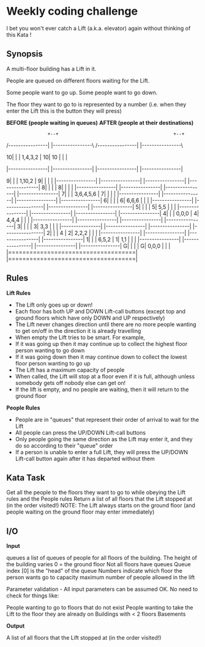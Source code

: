 # Weekly coding challenge

I bet you won't ever catch a Lift (a.k.a. elevator) again without thinking of this Kata !

## Synopsis

A multi-floor building has a Lift in it.

People are queued on different floors waiting for the Lift.

Some people want to go up. Some people want to go down.

The floor they want to go to is represented by a number (i.e. when they enter the Lift this is the button they will press)

**BEFORE (people waiting in queues)**               **AFTER (people at their destinations)**

                   +--+                                          +--+ 
  /\-\-\-\-\-\-\-\-\-\-\-\-\-\-\-\-|  |\-\-\-\-\-\-\-\-\-\-\-\-\-\-\-\-\\        /\-\-\-\-\-\-\-\-\-\-\-\-\-\-\-\-|  |\-\-\-\-\-\-\-\-\-\-\-\-\-\-\-\-\\

10|                |  | 1,4,3,2        |      10|             10 |  |                |

  |\-\-\-\-\-\-\-\-\-\-\-\-\-\-\-\-|  |\-\-\-\-\-\-\-\-\-\-\-\-\-\-\-\-|        |\-\-\-\-\-\-\-\-\-\-\-\-\-\-\-\-|  |\-\-\-\-\-\-\-\-\-\-\-\-\-\-\-\-|
  
 9|                |  | 1,10,2         |       9|                |  |                |
  |----------------|  |----------------|        |----------------|  |----------------|
 8|                |  |                |       8|                |  |                |
  |----------------|  |----------------|        |----------------|  |----------------|
 7|                |  | 3,6,4,5,6      |       7|                |  |                |
  |----------------|  |----------------|        |----------------|  |----------------|
 6|                |  |                |       6|          6,6,6 |  |                |
  |----------------|  |----------------|        |----------------|  |----------------|
 5|                |  |                |       5|            5,5 |  |                |
  |----------------|  |----------------|        |----------------|  |----------------|
 4|                |  | 0,0,0          |       4|          4,4,4 |  |                |
  |----------------|  |----------------|        |----------------|  |----------------|
 3|                |  |                |       3|            3,3 |  |                |
  |----------------|  |----------------|        |----------------|  |----------------|
 2|                |  | 4              |       2|          2,2,2 |  |                |
  |----------------|  |----------------|        |----------------|  |----------------|
 1|                |  | 6,5,2          |       1|            1,1 |  |                |
  |----------------|  |----------------|        |----------------|  |----------------|
 G|                |  |                |       G|          0,0,0 |  |                |
  |====================================|        |====================================|


## Rules

**Lift Rules**

- The Lift only goes up or down!
- Each floor has both UP and DOWN Lift-call buttons (except top and ground floors which have only DOWN and UP respectively)
- The Lift never changes direction until there are no more people wanting to get on/off in the direction it is already travelling
- When empty the Lift tries to be smart. For example,
- If it was going up then it may continue up to collect the highest floor person wanting to go down
- If it was going down then it may continue down to collect the lowest floor person wanting to go up
- The Lift has a maximum capacity of people
- When called, the Lift will stop at a floor even if it is full, although unless somebody gets off nobody else can get on!
- If the lift is empty, and no people are waiting, then it will return to the ground floor

**People Rules**

- People are in "queues" that represent their order of arrival to wait for the Lift
- All people can press the UP/DOWN Lift-call buttons
- Only people going the same direction as the Lift may enter it, and they do so according to their "queue" order
- If a person is unable to enter a full Lift, they will press the UP/DOWN Lift-call button again after it has departed without them

## Kata Task

Get all the people to the floors they want to go to while obeying the Lift rules and the People rules
Return a list of all floors that the Lift stopped at (in the order visited!)
NOTE: The Lift always starts on the ground floor (and people waiting on the ground floor may enter immediately)


## I/O

**Input**

queues a list of queues of people for all floors of the building.
The height of the building varies
0 = the ground floor
Not all floors have queues
Queue index [0] is the "head" of the queue
Numbers indicate which floor the person wants go to
capacity maximum number of people allowed in the lift

Parameter validation - All input parameters can be assumed OK. No need to check for things like:

People wanting to go to floors that do not exist
People wanting to take the Lift to the floor they are already on
Buildings with < 2 floors
Basements

**Output**

A list of all floors that the Lift stopped at (in the order visited!)
